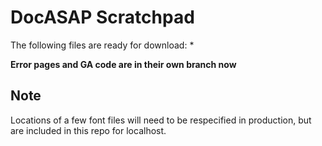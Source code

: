 DocASAP Scratchpad
==================

The following files are ready for download:
  * 

**Error pages and GA code are in their own branch now**



Note
----

Locations of a few font files will need to be respecified in production, but are included in this repo for localhost.
